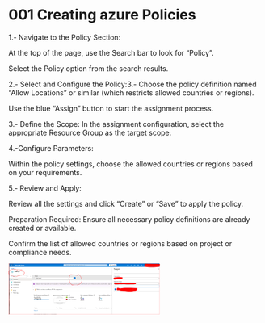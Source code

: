 # 001 Creating azure Policies

1.- Navigate to the Policy Section:

At the top of the page, use the Search bar to look for “Policy”.

Select the Policy option from the search results.

2.- Select and Configure the Policy:3.- Choose the policy definition named “Allow Locations” or similar (which restricts allowed countries or regions).

Use the blue “Assign” button to start the assignment process.

3.- Define the Scope:
In the assignment configuration, select the appropriate Resource Group as the target scope.

4.-Configure Parameters:

Within the policy settings, choose the allowed countries or regions based on your requirements.

5.- Review and Apply:

Review all the settings and click “Create” or “Save” to apply the policy.

Preparation Required:
Ensure all necessary policy definitions are already created or available.

Confirm the list of allowed countries or regions based on project or compliance needs.

<img src="../images/001.png" alt="createing azure policy" width="300"/>
